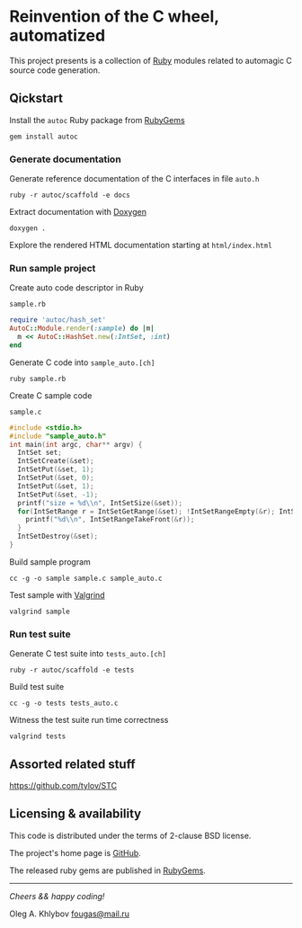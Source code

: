 # Reinvention of the C wheel, automatized

This project presents is a collection of [Ruby](https://www.ruby-lang.org) modules related to automagic C source code generation.


## Qickstart

Install the `autoc` Ruby package from [RubyGems](https://rubygems.org)

```shell
gem install autoc
```


### Generate documentation

Generate reference documentation of the C interfaces in file `auto.h`

```shell
ruby -r autoc/scaffold -e docs
```

Extract documentation with [Doxygen](https://www.doxygen.nl)

```shell
doxygen .
```

Explore the rendered HTML documentation starting at `html/index.html`


### Run sample project

Create auto code descriptor in Ruby

`sample.rb`
```ruby
require 'autoc/hash_set'
AutoC::Module.render(:sample) do |m|
  m << AutoC::HashSet.new(:IntSet, :int)
end
```

Generate C code into `sample_auto.[ch]`

```shell
ruby sample.rb
```

Create C sample code

`sample.c`
```c
#include <stdio.h>
#include "sample_auto.h"
int main(int argc, char** argv) {
  IntSet set;
  IntSetCreate(&set);
  IntSetPut(&set, 1);
  IntSetPut(&set, 0);
  IntSetPut(&set, 1);
  IntSetPut(&set, -1);
  printf("size = %d\\n", IntSetSize(&set));
  for(IntSetRange r = IntSetGetRange(&set); !IntSetRangeEmpty(&r); IntSetRangePopFront(&r)) {
    printf("%d\\n", IntSetRangeTakeFront(&r));
  }
  IntSetDestroy(&set);
}
```

Build sample program

```shell
cc -g -o sample sample.c sample_auto.c
```

Test sample with [Valgrind](https://valgrind.org)

```shell
valgrind sample
```


### Run test suite

Generate C test suite into `tests_auto.[ch]`

```shell
ruby -r autoc/scaffold -e tests
```

Build test suite

```shell
cc -g -o tests tests_auto.c
```

Witness the test suite run time correctness

```shell
valgrind tests
```


## Assorted related stuff

https://github.com/tylov/STC


## Licensing & availability

This code is distributed under the terms of 2-clause BSD license.

The project's home page is [GitHub](https://github.com/okhlybov/autoc).

The released ruby gems are published in [RubyGems](https://rubygems.org/gems/autoc).


---

_Cheers && happy coding!_

Oleg A. Khlybov <fougas@mail.ru>
